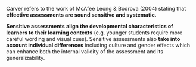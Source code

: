 Carver refers to the work of McAfee Leong &amp; Bodrova (2004) stating that **effective assessments are sound sensitive and systematic.**

**Sensitive assessments** **align the developmental characteristics of learners to their learning contexts** (e.g. younger students require more careful wording and visual cues). Sensitive assessments also **take into account individual differences** including culture and gender effects which can enhance both the internal validity of the assessment and its generalizability.